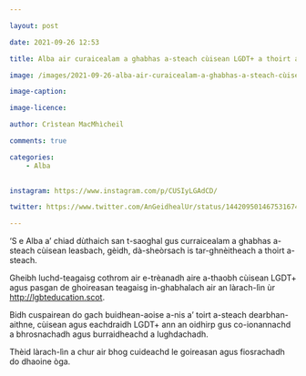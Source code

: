 ```yaml
---

layout: post

date: 2021-09-26 12:53

title: Alba air curaicealam a ghabhas a-steach cùisean LGDT+ a thoirt a-steach

image: /images/2021-09-26-alba-air-curaicealam-a-ghabhas-a-steach-cùisean-lgdt-a-thoirt-a-steach.webp

image-caption:

image-licence:

author: Crìstean MacMhìcheil

comments: true

categories:
    - Alba
    

instagram: https://www.instagram.com/p/CUSIyLGAdCD/

twitter: https://www.twitter.com/AnGeidhealUr/status/1442095014675316743

---
```


‘S e Alba a’ chiad dùthaich san t-saoghal gus curraicealam a ghabhas a-steach cùisean leasbach, gèidh, dà-sheòrsach is tar-ghnèitheach a thoirt a-steach.

<!--more-->

Gheibh luchd-teagaisg cothrom air e-trèanadh aire a-thaobh cùisean LGDT+ agus pasgan de ghoireasan teagaisg in-ghabhalach air an làrach-lìn ùr http://lgbteducation.scot.

Bidh cuspairean do gach buidhean-aoise a-nis a’ toirt a-steach dearbhan-aithne, cùisean agus eachdraidh LGDT+ ann an oidhirp gus co-ionannachd a bhrosnachadh agus burraidheachd a lughdachadh.

Thèid làrach-lìn a chur air bhog cuideachd le goireasan agus fiosrachadh do dhaoine òga.
